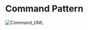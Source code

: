 # Command Pattern
![Command_UML](http://www.plantuml.com/plantuml/proxy?cache=no&src=https://raw.githubusercontent.com/anyangml/design_patterns/main/Command/uml.txt)